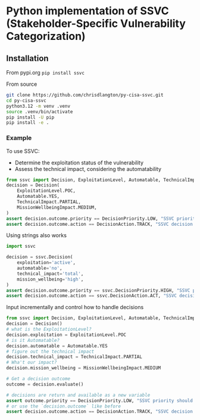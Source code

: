 # Python implementation of SSVC (Stakeholder-Specific Vulnerability Categorization)

## Installation

From pypi.org `pip install ssvc`

From source

```bash
git clone https://github.com/chrisdlangton/py-cisa-ssvc.git
cd py-cisa-ssvc
python3.12 -m venv .venv
source .venv/bin/activate
pip install -U pip
pip install -e .
```

### Example

To use SSVC:
- Determine the exploitation status of the vulnerability
- Assess the technical impact, considering the automatability

```python
from ssvc import Decision, ExploitationLevel, Automatable, TechnicalImpact, MissionWellbeingImpact, DecisionAction, DecisionPriority
decision = Decision(
    ExploitationLevel.POC,
    Automatable.YES,
    TechnicalImpact.PARTIAL,
    MissionWellbeingImpact.MEDIUM,
)
assert decision.outcome.priority == DecisionPriority.LOW, "SSVC priority should be LOW"
assert decision.outcome.action == DecisionAction.TRACK, "SSVC decision should be TRACK"
```

Using strings also works

```python
import ssvc

decision = ssvc.Decision(
    exploitation='active',
    automatable='no',
    technical_impact='total',
    mission_wellbeing='high',
)
assert decision.outcome.priority == ssvc.DecisionPriority.HIGH, "SSVC priority should be HIGH"
assert decision.outcome.action == ssvc.DecisionAction.ACT, "SSVC decision should be ACT"
```

Input incrementally and control how to handle decisions

```python
from ssvc import Decision, ExploitationLevel, Automatable, TechnicalImpact, MissionWellbeingImpact, DecisionAction, DecisionPriority
decision = Decision()
# what is the ExploitationLevel?
decision.exploitation = ExploitationLevel.POC
# is it Automatable?
decision.automatable = Automatable.YES
# figure out the technical impact
decision.technical_impact = TechnicalImpact.PARTIAL
# Wha't our impact?
decision.mission_wellbeing = MissionWellbeingImpact.MEDIUM

# Get a decision outcome
outcome = decision.evaluate()

# decisions are return and available as a new variable
assert outcome.priority == DecisionPriority.LOW, "SSVC priority should be LOW"
# or use the `decision.outcome` like before
assert decision.outcome.action == DecisionAction.TRACK, "SSVC decision should be TRACK"
```
